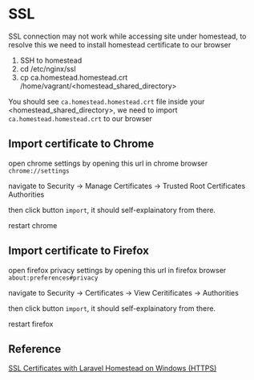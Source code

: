 # SSL

SSL connection may not work while accessing site under homestead, to resolve this we need to install homestead certificate to our browser

1. SSH to homestead
2. cd /etc/nginx/ssl
3. cp ca.homestead.homestead.crt /home/vagrant/<homestead_shared_directory>

You should see `ca.homestead.homestead.crt` file inside your <homestead_shared_directory>, we need to import `ca.homestead.homestead.crt` to our browser

## Import certificate to Chrome

open chrome settings by opening this url in chrome browser `chrome://settings`

navigate to Security -> Manage Certificates -> Trusted Root Certificates Authorities

then click button `import`, it should self-explainatory from there.

restart chrome

## Import certificate to Firefox

open firefox privacy settings by opening this url in firefox browser `about:preferences#privacy`

navigate to Security -> Certificates -> View Ceritificates -> Authorities

then click button `import`, it should self-explainatory from there.

restart firefox

## Reference

[SSL Certificates with Laravel Homestead on Windows (HTTPS)](https://medium.com/dinssa/ssl-certificates-laravel-homestead-windows-https-f83ec8b3198)